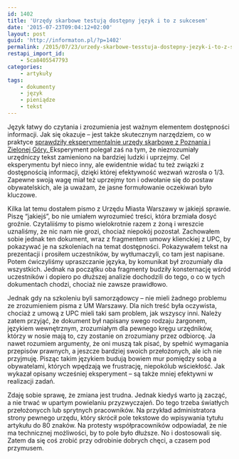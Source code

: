 ```yaml
---
id: 1402
title: 'Urzędy skarbowe testują dostępny język i to z sukcesem'
date: '2015-07-23T09:04:12+02:00'
layout: post
guid: 'http://informaton.pl/?p=1402'
permalink: /2015/07/23/urzedy-skarbowe-tesstuja-dostepny-jezyk-i-to-z-sukcesem/
restapi_import_id:
    - 5ca8405547793
categories:
    - artykuły
tags:
    - dokumenty
    - język
    - pieniądze
    - tekst
---
```


Język łatwy do czytania i zrozumienia jest ważnym elementem dostępności informacji. Jak się okazuje – jest także skutecznym narzędziem, co w praktyce [sprawdziły eksperymentalnie urzędy skarbowe z Poznania i Zielonej Góry. ](http://pieniadze.gazeta.pl/pieniadz/1,136157,18403671,prosze-zaplacic-podatek-zamiast-wzywa-sie-do-wykonania-obowiazku.html)Eksperyment polegał zaś na tym, że niezrozumiały urzędniczy tekst zamieniono na bardziej ludzki i uprzejmy. Cel eksperymentu był nieco inny, ale ewidentnie widać tu też związki z dostępnością informacji, dzięki której efektywność wezwań wzrosła o 1/3. Zapewne swoją wagę miał też uprzejmy ton i odwołanie się do postaw obywatelskich, ale ja uważam, że jasne formułowanie oczekiwań było kluczowe.

Kilka lat temu dostałem pismo z Urzędu Miasta Warszawy w jakiejś sprawie. Piszę “jakiejś”, bo nie umiałem wyrozumieć treści, która brzmiała dosyć groźnie. Czytaliiśmy to pismo wielokrotnie razem z żoną i wreszcie uznaliśmy, że nic nam nie grozi, chociaż niepokój pozostał. Zachowałem sobie jednak ten dokument, wraz z fragmentem umowy klienckiej z UPC, by pokazywać je na szkoleniach na temat dostępności. Pokazywałem tekst na prezentacji i prosiłem uczestników, by wytłumaczyli, co tam jest napisane. Potem ćwiczyliśmy upraszczanie języka, by komunikat był zrozumiały dla wszystkich. Jednak na początku oba fragmenty budziły konsternację wśród uczestników i dopiero po dłuższej analizie dochodzili do tego, o co w tych dokumentach chodzi, chociaż nie zawsze prawidłowo.

Jednak gdy na szkoleniu byli samorządowcy – nie mieli żadnego problemu ze zrozumieniem pisma z UM Warszawy. Dla nich treść była oczywista, chociaż z umową z UPC mieli taki sam problem, jak wszyscy inni. Należy zatem przyjąć, że dokument był napisany swego rodzaju żargonem, językiem wewnętrznym, zrozumiałym dla pewnego kręgu urzędników, którzy w nosie mają to, czy zostanie on zrozumiany przez odbiorcę. Ja nawet rozumiem argumenty, że oni muszą tak pisać, by spełnić wymagania przepisów prawnych, a jeszcze bardziej swoich przełożonych, ale ich nie przyjmuję. Pisząc takim językiem budują bowiem mur pomiędzy sobą a obywatelami, których wpędzają we frustrację, niepokólub wściekłość. Jak wykazał opisany wcześniej eksperyment – są także mniej efektywni w realizacji zadań.

Zdaję sobie sprawę, że zmiana jest trudna. Jednak kiedyś warto ją zacząć, a nie trwać w upartym powielaniu przyzwyczajeń. Do tego trzeba światłych przełożonycch lub sprytnych pracowników. Na przykład administratora strony pewnego urzędu, który skrócił pole tekstowe do wpisywania tytułu artykułu do 80 znaków. Na protesty współpracowników odpowiadał, że nie ma technicznej możliwości, by to pole było dłuższe. No i dostosowali się. Zatem da się coś zrobić przy odrobinie dobrych chęci, a czasem pod przymusem.
